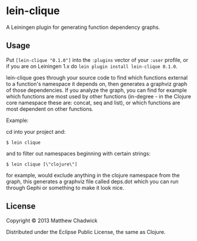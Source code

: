 # lein-clique

A Leiningen plugin for generating function dependency graphs.

## Usage

Put `[lein-clique "0.1.0"]` into the `:plugins` vector of your
`:user` profile, or if you are on Leiningen 1.x do `lein plugin install
lein-clique 0.1.0`.


lein-clique goes through your source code to find which functions external to a function's
namespace it depends on, then generates a graphviz graph of those dependencies.
If you analyze the graph, you can find for example which functions are most used
by other functions (in-degree - in the Clojure core namespace these are: concat, seq and list),
or which functions are most dependent on other functions.



Example:

cd into your project and:

    $ lein clique

and to filter out namespaces beginning with certain strings:

    $ lein clique [\"clojure\"]

for example, would exclude anything in the clojure namespace from the graph,
this generates a graphviz file called deps.dot which you can run through Gephi or
something to make it look nice.

## License

Copyright © 2013 Matthew Chadwick

Distributed under the Eclipse Public License, the same as Clojure.
